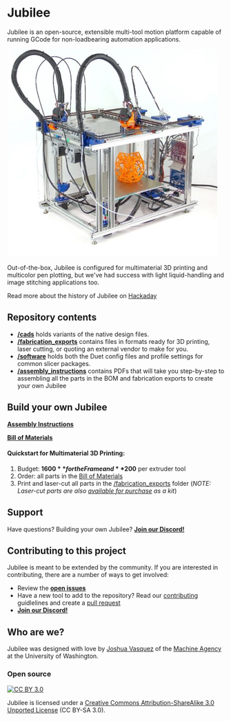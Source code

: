 Jubilee
=======

Jubilee is an open-source, extensible multi-tool motion platform capable of running GCode for non-loadbearing automation applications.

![Jubilee](/pics/jubilee-professional-headshot-brightened.jpg)

Out-of-the-box, Jubilee is configured for multimaterial 3D printing and multicolor pen plotting, but we've had success with light liquid-handling and image stitching applications too.

Read more about the history of Jubilee on [Hackaday](https://hackaday.com/2019/11/14/jubilee-a-toolchanging-homage-to-3d-printer-hackers-everywhere/)

## Repository contents

* **[/cads](/cads)** holds variants of the native design files.
* **[/fabrication_exports](/fabrication_exports)** contains files in formats ready for 3D printing, laser cutting, or quoting an external vendor to make for you.
* **[/software](/software)** holds both the Duet config files and profile settings for common slicer packages.
* **[/assembly_instructions](/assembly_instructions)** contains PDFs that will take you step-by-step to assembling all the parts in the BOM and fabrication exports to create your own Jubilee

## Build your own Jubilee

[**Assembly Instructions**](https://github.com/machineagency/jubilee/wiki/Assembly-Instructions)

[**Bill of Materials**][bom]

#### Quickstart for Multimaterial 3D Printing:

1. Budget: **$1600** for the Frame and **$200** per extruder tool
1. Order: all parts in the [Bill of Materials][bom]
1. Print and laser-cut all parts in the [/fabrication_exports](/fabrication_exports) folder (_NOTE: Laser-cut parts are also [available for purchase](https://www.seemecnc.com/products/jubilee-laser-cut-delrin-piece-kit) as a kit_)

## Support

Have questions? Building your own Jubilee? **[Join our Discord!][discord]**

## Contributing to this project

Jubilee is meant to be extended by the community.   If you are interested in contributing, there are a number of ways to get involved:

* Review the **[open issues](https://github.com/machineagency/jubilee/issues)**
* Have a new tool to add to the repository? Read our [contributing]() guidlelines and create a [pull request](https://help.github.com/en/github/collaborating-with-issues-and-pull-requests/creating-a-pull-request)
* **[Join our Discord!][discord]**

## Who are we?
Jubilee was designed with love by [Joshua Vasquez](http://www.doublejumpelectric.com/) of the [Machine Agency](http://depts.washington.edu/machines/) at the University of Washington.

### Open source

[![CC BY 3.0][cc-by-image]][cc-by]

Jubilee is licensed under a [Creative Commons Attribution-ShareAlike 3.0 Unported License][cc-by] (CC BY-SA 3.0).


[bom]: https://docs.google.com/spreadsheets/d/1gq5yLxlfPtb3yrGsuXR_ZLhAFGB77CzGvfcWYyYIvT4/edit#gid=0
[cc-by]: https://creativecommons.org/licenses/by-sa/3.0/
[cc-by-image]: https://i.creativecommons.org/l/by-sa/3.0/88x31.png
[discord]: https://discord.gg/XkphRqb
[wiki]: https://github.com/machineagency/jubilee/wiki
